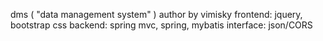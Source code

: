 dms ( "data management system" )
author by vimisky
frontend: jquery, bootstrap css
backend: spring mvc, spring, mybatis
interface: json/CORS
